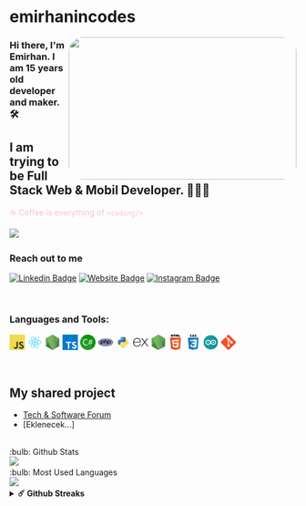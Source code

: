 # emirhanincodes
<img  src="https://media.giphy.com/media/62PP2yEIAZF6g/giphy.gif" style="border-radius:25px;" align="right" width="400" height="250">

### Hi there, I'm Emirhan. I am 15 years old developer and maker. 🛠 

## I am trying to be Full Stack Web & Mobil Developer. 👨🏻‍💻

<font color="pink">:coffee: Coffee is everything of `<coding/>` </font>

![](https://komarev.com/ghpvc/?username=emirhanincodes&color=green)

### Reach out to me


[![Linkedin Badge](https://img.shields.io/badge/-LinkedIn-0e76a8?style=flat-square&logo=Linkedin&logoColor=white)](https://www.linkedin.com/in/emirhan-selamet-740603202/)
[![Website Badge](https://img.shields.io/badge/Website-3b5998?style=flat-square&logo=google-chrome&logoColor=white)](https://codercity.net/)
[![Instagram Badge](https://img.shields.io/badge/-Instagram-e4405f?style=flat-square&logo=Instagram&logoColor=white)](https://www.instagram.com/emirhanincodes/)

<br />


### Languages and Tools:

<code><img height="27" src="https://raw.githubusercontent.com/github/explore/80688e429a7d4ef2fca1e82350fe8e3517d3494d/topics/javascript/javascript.png" alt="javascript"></code>
<code><img height="27" src="https://raw.githubusercontent.com/github/explore/80688e429a7d4ef2fca1e82350fe8e3517d3494d/topics/react/react.png" alt="react"></code>
<code><img height="27" src="https://raw.githubusercontent.com/github/explore/80688e429a7d4ef2fca1e82350fe8e3517d3494d/topics/nodejs/nodejs.png" alt="nodejs"></code>
<code><img height="27" src="https://raw.githubusercontent.com/github/explore/80688e429a7d4ef2fca1e82350fe8e3517d3494d/topics/typescript/typescript.png" alt="typescript"></code>
<code><img height="27" src="https://raw.githubusercontent.com/github/explore/80688e429a7d4ef2fca1e82350fe8e3517d3494d/topics/csharp/csharp.png" alt="cs"></code>
<code><img height="27" src="https://raw.githubusercontent.com/github/explore/80688e429a7d4ef2fca1e82350fe8e3517d3494d/topics/php/php.png" alt="php"></code>
<code><img height="27" src="https://raw.githubusercontent.com/github/explore/80688e429a7d4ef2fca1e82350fe8e3517d3494d/topics/python/python.png" alt="python"></code>
<code><img height="27" src="https://raw.githubusercontent.com/devicons/devicon/master/icons/express/express-original.svg" alt="expressjs"></code>
<code><img height="27" src="https://raw.githubusercontent.com/github/explore/80688e429a7d4ef2fca1e82350fe8e3517d3494d/topics/nodejs/nodejs.png" alt="nodejs"></code>
<code><img height="27" src="https://raw.githubusercontent.com/github/explore/80688e429a7d4ef2fca1e82350fe8e3517d3494d/topics/html/html.png" alt="html"></code>
<code><img height="27" src="https://raw.githubusercontent.com/github/explore/80688e429a7d4ef2fca1e82350fe8e3517d3494d/topics/css/css.png" alt="css"></code>
<code><img height="27" src="https://raw.githubusercontent.com/github/explore/80688e429a7d4ef2fca1e82350fe8e3517d3494d/topics/arduino/arduino.png" alt="arduino"></code>
<code><img height="27" src="https://raw.githubusercontent.com/devicons/devicon/master/icons/git/git-original.svg" alt="git"></code>


<br/>

## My shared project


- [Tech & Software Forum](https://codercity.net)
- [Eklenecek...]




<br />


<summary>:bulb: Github Stats</summary>
<img src="https://github-readme-stats.vercel.app/api?username=emirhanincodes&theme=radical" >



<summary>:bulb:  Most Used Languages</summary>
<img src="https://github-readme-stats.vercel.app/api/top-langs/?username=emirhanincodes&layout=compact" >

<details>	
  <summary><b>☄️ Github Streaks</b></summary>

  <br />
  <img height="180em" src="https://github-readme-streak-stats.herokuapp.com/?user=emirhanincodes&hide_border=true" />
</details>

